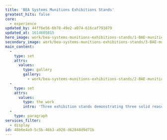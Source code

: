 ```yaml
---
title: 'BEA Systems Munitions Exhibitions Stands'
greatest_hits: false
core:
  - experience
updated_by: 44ff6e56-6b78-49e2-a074-616caf791879
updated_at: 1614605815
hero_image: work/bea-systems-munitions-exhibitions-stands/1-BAE-munitions-stands-v2.jpg
secondary_image: work/bea-systems-munitions-exhibitions-stands/3-BAE-munitions-stands-v2.jpg
main_content:
  -
    type: set
    attrs:
      values:
        type: gallery
        gallery:
          - work/bea-systems-munitions-exhibitions-stands/2-BAE-munitions-stands-v2.jpg
  -
    type: set
    attrs:
      values:
        type: the_work
        intro: 'Three exhibition stands demonstrating three solid reasons why BAE Systems are the premier partner for ammunition solutions. With exhibition stands, impact is key, along with a short and insightful message. People generally don’t stand and read paragraphs and paragraphs of text, but they are attracted to beautiful imagery, and will walk away remembering your message if you keep it short and sweet. The exhibition stand is a tool; use it wisely.'
  -
    type: paragraph
services_filter:
  - display
id: 48b6e4a9-5c5b-46b3-a920-d62848d9d71b
---
```

